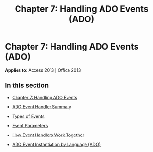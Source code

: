 ﻿---
title: 'Chapter 7: Handling ADO Events (ADO)'
TOCTitle: 'Chapter 7: Handling ADO Events'
ms:assetid: ad732c9b-4191-4cc0-9bc0-2f64e93cd872
ms:mtpsurl: https://msdn.microsoft.com/en-us/library/JJ249815(v=office.15)
ms:contentKeyID: 48547040
ms.date: 09/18/2015
mtps_version: v=office.15
---

# Chapter 7: Handling ADO Events (ADO)


**Applies to**: Access 2013 | Office 2013

## In this section

  - [Chapter 7: Handling ADO Events](chapter-7-handling-ado-events.md)

  - [ADO Event Handler Summary](ado-event-handler-summary.md)

  - [Types of Events](types-of-events.md)

  - [Event Parameters](event-parameters.md)

  - [How Event Handlers Work Together](how-event-handlers-work-together.md)

  - [ADO Event Instantiation by Language (ADO)](ado-event-instantiation-by-language-ado.md)

